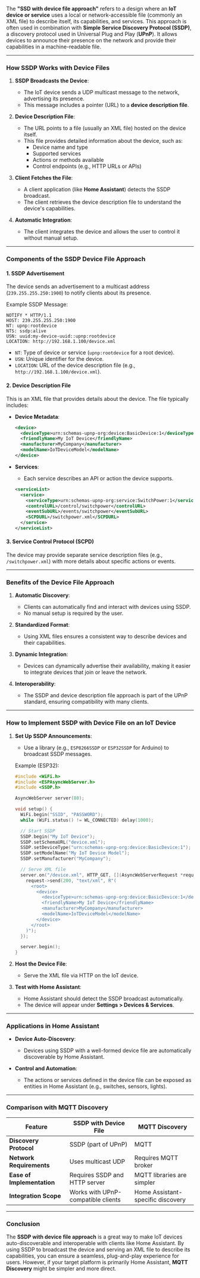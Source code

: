 The **"SSD with device file approach"** refers to a design where an **IoT device or service** uses a local or network-accessible file (commonly an XML file) to describe itself, its capabilities, and services. This approach is often used in combination with **Simple Service Discovery Protocol (SSDP)**, a discovery protocol used in Universal Plug and Play (**UPnP**). It allows devices to announce their presence on the network and provide their capabilities in a machine-readable file.

---

### **How SSDP Works with Device Files**

1. **SSDP Broadcasts the Device**:
   - The IoT device sends a UDP multicast message to the network, advertising its presence.
   - This message includes a pointer (URL) to a **device description file**.

2. **Device Description File**:
   - The URL points to a file (usually an XML file) hosted on the device itself.
   - This file provides detailed information about the device, such as:
     - Device name and type
     - Supported services
     - Actions or methods available
     - Control endpoints (e.g., HTTP URLs or APIs)

3. **Client Fetches the File**:
   - A client application (like **Home Assistant**) detects the SSDP broadcast.
   - The client retrieves the device description file to understand the device's capabilities.

4. **Automatic Integration**:
   - The client integrates the device and allows the user to control it without manual setup.

---

### **Components of the SSDP Device File Approach**

#### 1. **SSDP Advertisement**
The device sends an advertisement to a multicast address (`239.255.255.250:1900`) to notify clients about its presence.

Example SSDP Message:
```http
NOTIFY * HTTP/1.1
HOST: 239.255.255.250:1900
NT: upnp:rootdevice
NTS: ssdp:alive
USN: uuid:my-device-uuid::upnp:rootdevice
LOCATION: http://192.168.1.100/device.xml
```

- `NT`: Type of device or service (`upnp:rootdevice` for a root device).
- `USN`: Unique identifier for the device.
- `LOCATION`: URL of the device description file (e.g., `http://192.168.1.100/device.xml`).

#### 2. **Device Description File**
This is an XML file that provides details about the device. The file typically includes:

- **Device Metadata**:
  ```xml
  <device>
    <deviceType>urn:schemas-upnp-org:device:BasicDevice:1</deviceType>
    <friendlyName>My IoT Device</friendlyName>
    <manufacturer>MyCompany</manufacturer>
    <modelName>IoTDeviceModel</modelName>
  </device>
  ```

- **Services**:
  - Each service describes an API or action the device supports.
  ```xml
  <serviceList>
    <service>
      <serviceType>urn:schemas-upnp-org:service:SwitchPower:1</serviceType>
      <controlURL>/control/switchpower</controlURL>
      <eventSubURL>/events/switchpower</eventSubURL>
      <SCPDURL>/switchpower.xml</SCPDURL>
    </service>
  </serviceList>
  ```

#### 3. **Service Control Protocol (SCPD)**
The device may provide separate service description files (e.g., `/switchpower.xml`) with more details about specific actions or events.

---

### **Benefits of the Device File Approach**

1. **Automatic Discovery**:
   - Clients can automatically find and interact with devices using SSDP.
   - No manual setup is required by the user.

2. **Standardized Format**:
   - Using XML files ensures a consistent way to describe devices and their capabilities.

3. **Dynamic Integration**:
   - Devices can dynamically advertise their availability, making it easier to integrate devices that join or leave the network.

4. **Interoperability**:
   - The SSDP and device description file approach is part of the UPnP standard, ensuring compatibility with many clients.

---

### **How to Implement SSDP with Device File on an IoT Device**

1. **Set Up SSDP Announcements**:
   - Use a library (e.g., `ESP8266SSDP` or `ESP32SSDP` for Arduino) to broadcast SSDP messages.

   Example (ESP32):
   ```cpp
   #include <WiFi.h>
   #include <ESPAsyncWebServer.h>
   #include <SSDP.h>

   AsyncWebServer server(80);

   void setup() {
     WiFi.begin("SSID", "PASSWORD");
     while (WiFi.status() != WL_CONNECTED) delay(1000);

     // Start SSDP
     SSDP.begin("My IoT Device");
     SSDP.setSchemaURL("device.xml");
     SSDP.setDeviceType("urn:schemas-upnp-org:device:BasicDevice:1");
     SSDP.setModelName("My IoT Device Model");
     SSDP.setManufacturer("MyCompany");

     // Serve XML file
     server.on("/device.xml", HTTP_GET, [](AsyncWebServerRequest *request) {
       request->send(200, "text/xml", R"(
         <root>
           <device>
             <deviceType>urn:schemas-upnp-org:device:BasicDevice:1</deviceType>
             <friendlyName>My IoT Device</friendlyName>
             <manufacturer>MyCompany</manufacturer>
             <modelName>IoTDeviceModel</modelName>
           </device>
         </root>
       )");
     });

     server.begin();
   }
   ```

2. **Host the Device File**:
   - Serve the XML file via HTTP on the IoT device.

3. **Test with Home Assistant**:
   - Home Assistant should detect the SSDP broadcast automatically.
   - The device will appear under **Settings > Devices & Services**.

---

### **Applications in Home Assistant**

- **Device Auto-Discovery**:
  - Devices using SSDP with a well-formed device file are automatically discoverable by Home Assistant.

- **Control and Automation**:
  - The actions or services defined in the device file can be exposed as entities in Home Assistant (e.g., switches, sensors, lights).

---

### **Comparison with MQTT Discovery**

| Feature                     | SSDP with Device File                  | MQTT Discovery                     |
|-----------------------------|-----------------------------------------|-------------------------------------|
| **Discovery Protocol**      | SSDP (part of UPnP)                    | MQTT                               |
| **Network Requirements**    | Uses multicast UDP                     | Requires MQTT broker               |
| **Ease of Implementation**  | Requires SSDP and HTTP server          | MQTT libraries are simpler         |
| **Integration Scope**       | Works with UPnP-compatible clients     | Home Assistant-specific discovery  |

---

### **Conclusion**

The **SSDP with device file approach** is a great way to make IoT devices auto-discoverable and interoperable with clients like Home Assistant. By using SSDP to broadcast the device and serving an XML file to describe its capabilities, you can ensure a seamless, plug-and-play experience for users. However, if your target platform is primarily Home Assistant, **MQTT Discovery** might be simpler and more direct.